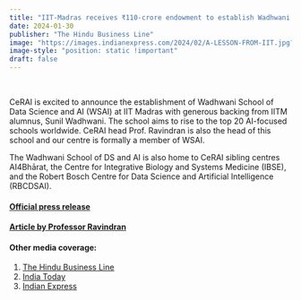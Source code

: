 ```yaml
---
title: "IIT-Madras receives ₹110-crore endowment to establish Wadhwani School of Data Science & AI"
date: 2024-01-30
publisher: "The Hindu Business Line"
image: "https://images.indianexpress.com/2024/02/A-LESSON-FROM-IIT.jpg?w=640"
image-style: "position: static !important"
draft: false
---
```

<br>
<p>CeRAI is excited to announce the establishment of Wadhwani School of Data Science and AI (WSAI) at IIT Madras with generous backing from IITM alumnus, Sunil Wadhwani. The school aims to rise to the top 20 AI-focused schools worldwide. CeRAI head Prof. Ravindran is also the head of this school and our centre is formally a member of WSAI. 

The Wadhwani School of DS and AI is also home to CeRAI sibling centres AI4Bhārat, the Centre for Integrative Biology and Systems Medicine (IBSE), and the Robert Bosch Centre for Data Science and Artificial Intelligence (RBCDSAI).</p>
<a href=" https://www.iitm.ac.in/happenings/press-releases-and-coverages/iit-madras-receives-endowment-rs-110-crore-sunil-wadhwani"><h4>Official press release</h4></a>
<a href ="https://indianexpress.com/article/education/with-iit-madrass-new-school-students-will-build-a-strong-foundation-in-data-science-ai-jee-main-2024-a-lesson-from-iit-9140167/"><h4>Article by Professor Ravindran</h4></a>
<h4>Other media coverage:</h4> 
<ol>
<a href="https://www.thehindubusinessline.com/news/iit-madras-receives-110-crore-endowment-to-establish-wadhwani-school-of-data-science-ai/article67792396.ece"><li>The Hindu Business Line</li>
<a href="https://www.indiatoday.in/education-today/news/story/iit-madras-receives-rs-110-crore-endowment-to-establish-data-science-ai-school-2495677-2024-01-31"><li>India Today</li></a>
<a href=">https://indianexpress.com/article/education/iit-madras-receives-rs-110-crore-endowment-to-establish-school-of-data-science-and-ai-9134632/"><li>Indian Express</li></a>
</ol>